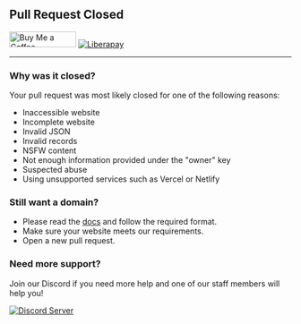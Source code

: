 ## Pull Request Closed

<a href="https://www.buymeacoffee.com/phenax" target="_blank"><img src="https://cdn.buymeacoffee.com/buttons/default-orange.png" alt="Buy Me a Coffee" height="28" width="119"></a> <a href="https://liberapay.com/phenax" target="_blank"><img src="https://img.shields.io/badge/liberapay-donate-yellow.svg?style=for-the-badge" alt="Liberapay"></a>

---

### Why was it closed?
Your pull request was most likely closed for one of the following reasons:

- Inaccessible website
- Incomplete website
- Invalid JSON
- Invalid records
- NSFW content
- Not enough information provided under the "owner" key
- Suspected abuse
- Using unsupported services such as Vercel or Netlify

### Still want a domain?
- Please read the [docs](https://is-a.dev/docs) and follow the required format.
- Make sure your website meets our requirements.
- Open a new pull request.

### Need more support?
Join our Discord if you need more help and one of our staff members will help you!

[![Discord Server](https://discord.com/api/guilds/830872854677422150/widget.png?style=banner3)](https://discord.gg/PZCGHz4RhQ)
